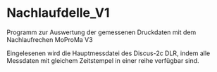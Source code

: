 # Nachlaufdelle_V1
Programm zur Auswertung der gemessenen Druckdaten mit dem Nachlaufrechen MoProMa V3

Eingelesenen wird die Hauptmessdatei des Discus-2c DLR, indem alle Messdaten mit gleichem Zeitstempel in einer reihe verfügbar sind.

